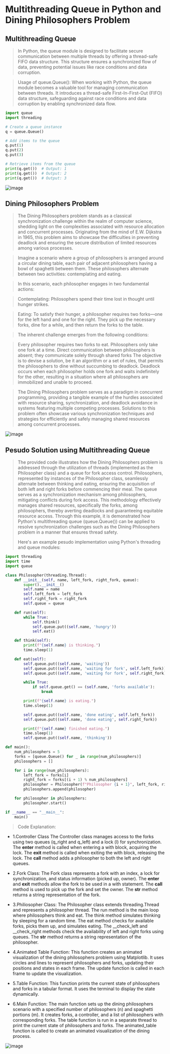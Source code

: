 # Multithreading Queue in Python and Dining Philosophers Problem
## Multithreading Queue
> In Python, the queue module is designed to facilitate secure communication between multiple threads by offering a thread-safe FIFO data structure. This structure ensures a synchronized flow of data, preventing potential issues like race conditions and data corruption.

>Usage of queue.Queue():
When working with Python, the queue module becomes a valuable tool for managing communication between threads. It introduces a thread-safe First-In-First-Out (FIFO) data structure, safeguarding against race conditions and data corruption by enabling synchronized data flow.

```python
import queue
import threading

# Create a queue instance
q = queue.Queue()

# Add items to the queue
q.put(1)
q.put(2)
q.put(3)

# Retrieve items from the queue
print(q.get())  # Output: 1
print(q.get())  # Output: 2
print(q.get())  # Output: 3
```
![image](https://github.com/Musa-Sina-Ertugrul/Solution_Dining_P/assets/102359522/df48d7cd-f71e-4037-9ee2-6460edd6ebcd)

## Dining Philosophers Problem
> The Dining Philosophers problem stands as a classical synchronization challenge within the realm of computer science, shedding light on the complexities associated with resource allocation and concurrent processes. Originating from the mind of E.W. Dijkstra in 1965, this problem aims to showcase the difficulties in preventing deadlock and ensuring the secure distribution of limited resources among various processes.

>Imagine a scenario where a group of philosophers is arranged around a circular dining table, each pair of adjacent philosophers having a bowl of spaghetti between them. These philosophers alternate between two activities: contemplating and eating.

>In this scenario, each philosopher engages in two fundamental actions:

>Contemplating: Philosophers spend their time lost in thought until hunger strikes.

>Eating:  To satisfy their hunger, a philosopher requires two forks—one for the left hand and one for the right. They pick up the necessary forks, dine for a while, and then return the forks to the table.

>The inherent challenge emerges from the following conditions:

>Every philosopher requires two forks to eat.
Philosophers only take one fork at a time.
Direct communication between philosophers is absent; they communicate solely through shared forks
The objective is to devise a solution, be it an algorithm or a set of rules, that permits the philosophers to dine without succumbing to deadlock. Deadlock occurs when each philosopher holds one fork and waits indefinitely for the other, resulting in a situation where all philosophers are immobilized and unable to proceed.

> The Dining Philosophers problem serves as a paradigm in concurrent programming, providing a tangible example of the hurdles associated with resource sharing, synchronization, and deadlock avoidance in systems featuring multiple competing processes. Solutions to this problem often showcase various synchronization techniques and strategies for efficiently and safely managing shared resources among concurrent processes.

![image](https://github.com/Musa-Sina-Ertugrul/Solution_Dining_P/assets/102359522/b8800459-e358-4e74-b81f-75153db01f57)

## Pesudo Solution using Multithreading Queue
>
> The provided code illustrates how the Dining Philosophers problem is addressed through the utilization of threads (implemented as the Philosopher class) and a queue for fork access control. Philosophers, represented by instances of the Philosopher class, seamlessly alternate between thinking and eating, ensuring the acquisition of both left and right forks before commencing their meal. The queue serves as a synchronization mechanism among philosophers, mitigating conflicts during fork access.
>This methodology effectively manages shared resources, specifically the forks, among philosophers, thereby averting deadlocks and guaranteeing equitable resource access. Through this example, it is demonstrated how Python's multithreading queue (queue.Queue()) can be applied to resolve synchronization challenges such as the Dining Philosophers problem in a manner that ensures thread safety.
>
>Here's an example pesudo implementation using Python's threading and queue modules:

```python
import threading
import time
import queue

class Philosopher(threading.Thread):
    def __init__(self, name, left_fork, right_fork, queue):
        super().__init__()
        self.name = name
        self.left_fork = left_fork
        self.right_fork = right_fork
        self.queue = queue

    def run(self):
        while True:
            self.think()
            self.queue.put((self.name, 'hungry'))
            self.eat()

    def think(self):
        print(f"{self.name} is thinking.")
        time.sleep(1)

    def eat(self):
        self.queue.put((self.name, 'waiting'))
        self.queue.put((self.name, 'waiting for fork', self.left_fork))
        self.queue.put((self.name, 'waiting for fork', self.right_fork))

        while True:
            if self.queue.get() == (self.name, 'forks available'):
                break

        print(f"{self.name} is eating.")
        time.sleep(1)

        self.queue.put((self.name, 'done eating', self.left_fork))
        self.queue.put((self.name, 'done eating', self.right_fork))

        print(f"{self.name} finished eating.")
        time.sleep(1)
        self.queue.put((self.name, 'thinking'))

def main():
    num_philosophers = 5
    forks = [queue.Queue() for _ in range(num_philosophers)]
    philosophers = []

    for i in range(num_philosophers):
        left_fork = forks[i]
        right_fork = forks[(i + 1) % num_philosophers]
        philosopher = Philosopher(f"Philosopher {i + 1}", left_fork, right_fork, forks[i])
        philosophers.append(philosopher)

    for philosopher in philosophers:
        philosopher.start()

if __name__ == "__main__":
    main()
```
> Code Explanation: 

* 1.Controller Class
The Controller class manages access to the forks using two queues (q_right and q_left) and a lock (l) for synchronization.
The __enter__ method is called when entering a with block, acquiring the lock.
The __exit__ method is called when exiting the with block, releasing the lock.
The __call__ method adds a philosopher to both the left and right queues.

* 2.Fork Class:
The Fork class represents a fork with an index, a lock for synchronization, and status information (picked up, owner).
The __enter__ and __exit__ methods allow the fork to be used in a with statement.
The __call__ method is used to pick up the fork and set the owner.
The __str__ method returns a string representation of the fork.

* 3.Philiosopher Class: 
The Philosopher class extends threading.Thread and represents a philosopher thread.
The run method is the main loop where philosophers think and eat.
The think method simulates thinking by sleeping for a random time.
The eat method checks for available forks, picks them up, and simulates eating.
The __check_left and __check_right methods check the availability of left and right forks using queues.
The __str__ method returns a string representation of the philosopher.

* 4.Animated Table Function:
This function creates an animated visualization of the dining philosophers problem using Matplotlib.
It uses circles and lines to represent philosophers and forks, updating their positions and states in each frame.
The update function is called in each frame to update the visualization.

* 5.Table Function:
This function prints the current state of philosophers and forks in a tabular format.
It uses the terminal to display the state dynamically.

* 6.Main Function:
The main function sets up the dining philosophers scenario with a specified number of philosophers (n) and spaghetti portions (m).
It creates forks, a controller, and a list of philosophers with corresponding forks.
The table function is run in a separate thread to print the current state of philosophers and forks.
The animated_table function is called to create an animated visualization of the dining process.





![image](https://github.com/Musa-Sina-Ertugrul/Solution_Dining_P/assets/102359522/e8a78821-bd21-4bc5-838f-706114d9ccec)

